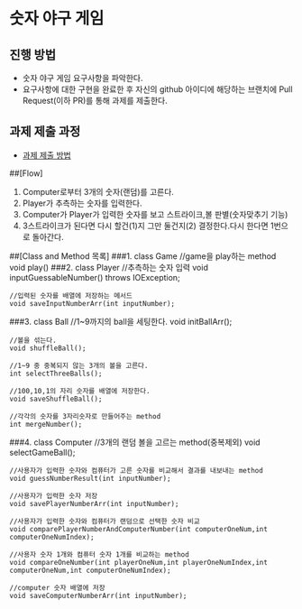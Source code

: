 # 숫자 야구 게임
## 진행 방법
* 숫자 야구 게임 요구사항을 파악한다.
* 요구사항에 대한 구현을 완료한 후 자신의 github 아이디에 해당하는 브랜치에 Pull Request(이하 PR)를 통해 과제를 제출한다.

## 과제 제출 과정
* [과제 제출 방법](https://github.com/next-step/nextstep-docs/tree/master/precourse)

##[Flow]
1. Computer로부터 3개의 숫자(랜덤)를 고른다.  
2. Player가 추측하는 숫자를 입력한다.
3. Computer가 Player가 입력한 숫자를 보고 스트라이크,볼 판별(숫자맞추기 기능)
4. 3스트라이크가 된다면 다시 할건(1)지 그만 둘건지(2) 결정한다.다시 한다면 1번으로 돌아간다. 
 


##[Class and Method 목록]
###1. class Game 
    //game을 play하는 method
    void play()
###2. class Player
    //추측하는 숫자 입력
    void inputGuessableNumber() throws IOException;

    //입력된 숫자를 배열에 저장하는 메서드
    void saveInputNumberArr(int inputNumber);

###3. class Ball
    //1~9까지의 ball을 세팅한다.
    void initBallArr();
    
    //볼을 섞는다.
    void shuffleBall();
    
    //1~9 중 중복되지 않는 3개의 볼을 고른다.
    int selectThreeBalls();

    //100,10,1의 자리 숫자를 배열에 저장한다.
    void saveShuffleBall();

    //각각의 숫자를 3자리숫자로 만들어주는 method
    int mergeNumber();
    
###4. class Computer
    //3개의 랜덤 볼을 고르는 method(중복제외)
    void selectGameBall();
    
    //사용자가 입력한 숫자와 컴퓨터가 고른 숫자를 비교해서 결과를 내보내는 method
    void guessNumberResult(int inputNumber);
    
    //사용자가 입력한 숫자 저장
    void savePlayerNumberArr(int inputNumber);
    
    //사용자가 입력한 숫자와 컴퓨터가 랜덤으로 선택한 숫자 비교
    void comparePlayerNumberAndComputerNumber(int computerOneNum,int computerOneNumIndex);
    
    //사용자 숫자 1개와 컴퓨터 숫자 1개를 비교하는 method
    void compareOneNumber(int playerOneNum,int playerOneNumIndex,int computerOneNum,int computerOneNumIndex);
    
    //computer 숫자 배열에 저장
    void saveComputerNumberArr(int inputNumber);
